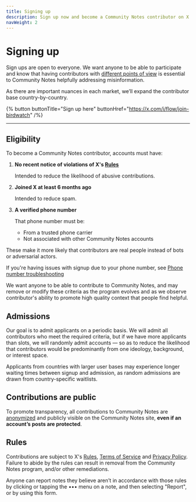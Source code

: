 ```yaml
---
title: Signing up
description: Sign up now and become a Community Notes contributor on X
navWeight: 2
---
```

# Signing up

Sign ups are open to everyone. We want anyone to be able to participate and know that having contributors with [different points of view](./diversity-of-perspectives.md) is essential to Community Notes helpfully addressing misinformation.

As there are important nuances in each market, we’ll expand the contributor base country-by-country.

{% button buttonTitle="Sign up here" buttonHref="https://x.com/i/flow/join-birdwatch" /%}

---

## Eligibility

To become a Community Notes contributor, accounts must have:

1. **No recent notice of violations of X's [Rules](https://help.x.com/rules-and-policies/twitter-rules)**

   Intended to reduce the likelihood of abusive contributions.

2. **Joined X at least 6 months ago**

   Intended to reduce spam.

3. **A verified phone number**

   That phone number must be:

   - From a trusted phone carrier
   - Not associated with other Community Notes accounts

These make it more likely that contributors are real people instead of bots or adversarial actors.

If you're having issues with signup due to your phone number, see [Phone number troubleshooting](./phone-faq.md)

We want anyone to be able to contribute to Community Notes, and may remove or modify these criteria as the program evolves and as we observe contributor's ability to promote high quality context that people find helpful.

## Admissions

Our goal is to admit applicants on a periodic basis. We will admit all contributors who meet the required criteria, but if we have more applicants than slots, we will randomly admit accounts — so as to reduce the likelihood that contributors would be predominantly from one ideology, background, or interest space. 

Applicants from countries with larger user bases may experience longer waiting times between signup and admission, as random admissions are drawn from country-specific waitlists. 

## Contributions are public

To promote transparency, all contributions to Community Notes are [anonymized](./aliases.md) and publicly visible on the Community Notes site, **even if an account’s posts are protected**.

## Rules

Contributions are subject to X's [Rules](https://help.x.com/rules-and-policies/twitter-rules), [Terms of Service](https://x.com/tos) and [Privacy Policy](https://x.com/privacy). Failure to abide by the rules can result in removal from the Community Notes program, and/or other remediations.

Anyone can report notes they believe aren’t in accordance with those rules by clicking or tapping the ••• menu on a note, and then selecting "Report", or by using this form.
